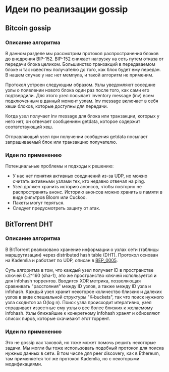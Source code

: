 # Идеи по реализации gossip

## Bitcoin gossip

### Описание алгоритма

В данном разделе мы рассмотрим протокол распространения блоков
до внедрения BIP-152. BIP-152 снижает нагрузку на сеть путем
отказа от передачи блока целиком. Большинство транзакций в
передаваемом блоке и так известны получателю до того, как блок
будет ему передан. В нашем случае у нас нет мемпула, и такой
алгоритм не применим.

Протокол устроен следующим образом. Узлы уведомляют соседние узлы о появлении нового блока один раз после того, как сами его подтвердили. Для этого узел посылает inventory message (inv) всем подключенным в данный момент узлам. Inv message включает в себя хеши блоков, которые доступны для передачи.

Когда узел получает inv message для блока или транзакции, которых у него нет, он отвечает сообщением getdata, которое содержит соотвтствующий хеш.

Отправляющий узел при получении сообщения getdata посылает запрашиваемый блок или транзакцию получателю.

### Идеи по применению

Потенциальные проблемы и подходы к решению:

- У нас нет понятия активных соединений из-за UDP, но можно считать активными узлами тех, кто недавно отвечал на ping.
- Узел должен хранить историю анонсов, чтобы повторно не распространять анонс. Историю анонсов можно хранить в памяти в виде фильтров Bloom или Cuckoo.
- Пакеты могут теряться.
- Следует предусмотреть защиту от атак.

## BitTorrent DHT

### Описание алгоритма

В BitTorrent реализовано хранение информации о узлах сети (таблицы маршрутизации) через distributed hash table (DHT).
Протокол основан на Kademlia и работает по UDP, описан в [BEP_0005](http://www.bittorrent.org/beps/bep_0005.html).

Суть алгоритма в том, что каждый узел получает ID в пространстве ключей 0..2^160 (sha-1), это же пространство ключей используется и для infohash торрентов. Вводится XOR метрика, позволяющая сравнивать "расстояния" между ID узлов, а также между ID узла и infohash. Каждый узел хранит некоторое количество близких и далеких узлов в виде специальной структуры "K-buckets", так что поиск нужного узла сходится за O(log n). Поиск узла происходит итеративно, узел спрашивает известные ему узлы о все более близких к желаемому infohash. Узлы ближайшие к конкретному infohash хранят и обновляют список пиров, которые скачивают этот торрент.

### Идеи по применению

Это не gossip как таковой, но тоже может помочь решить некоторые задачи.
Мы могли бы тоже использовать подобный протокол для поиска нужных данных в сети. В том числе для peer discovery, как в Ethereum, там применяется тот же протокол Kademlia, но с некоторыми модификациями.
